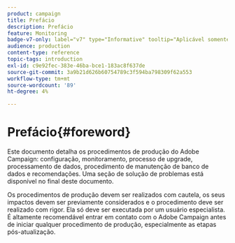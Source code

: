 ```yaml
---
product: campaign
title: Prefácio
description: Prefácio
feature: Monitoring
badge-v7-only: label="v7" type="Informative" tooltip="Aplicável somente ao Campaign Classic v7"
audience: production
content-type: reference
topic-tags: introduction
exl-id: c9e92fec-383e-46ba-bce1-183ac8f637de
source-git-commit: 3a9b21d626b60754789c3f594ba798309f62a553
workflow-type: tm+mt
source-wordcount: '89'
ht-degree: 4%

---
```


# Prefácio{#foreword}



Este documento detalha os procedimentos de produção do Adobe Campaign: configuração, monitoramento, processo de upgrade, processamento de dados, procedimento de manutenção de banco de dados e recomendações. Uma seção de solução de problemas está disponível no final deste documento.

Os procedimentos de produção devem ser realizados com cautela, os seus impactos devem ser previamente considerados e o procedimento deve ser realizado com rigor. Ela só deve ser executada por um usuário especialista. É altamente recomendável entrar em contato com o Adobe Campaign antes de iniciar qualquer procedimento de produção, especialmente as etapas pós-atualização.
